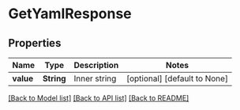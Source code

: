 # GetYamlResponse

## Properties
Name | Type | Description | Notes
------------ | ------------- | ------------- | -------------
**value** | **String** | Inner string | [optional] [default to None]

[[Back to Model list]](../README.md#documentation-for-models) [[Back to API list]](../README.md#documentation-for-api-endpoints) [[Back to README]](../README.md)


